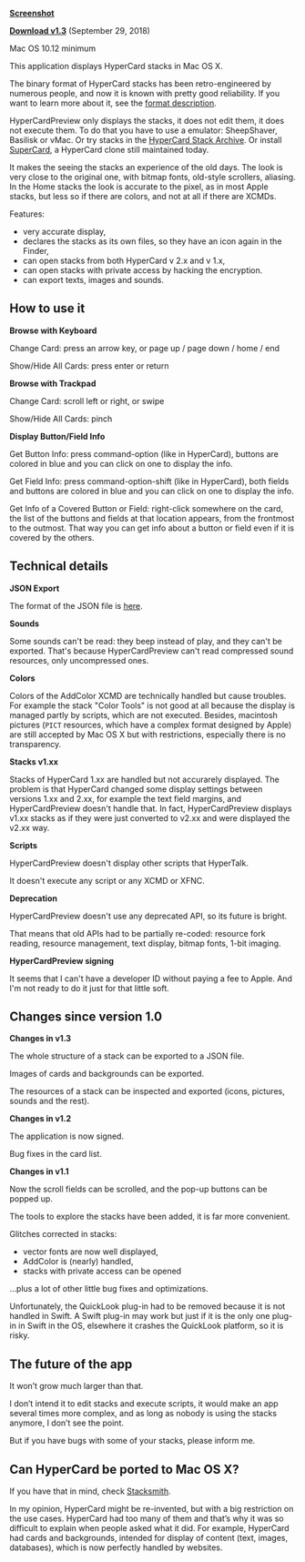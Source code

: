**[Screenshot](http://pierrelorenzi.fr/hypercard/screenshot.png)**

**[Download v1.3](https://github.com/PierreLorenzi/HyperCardPreview/releases/download/1.3.0/HyperCardPreview.app.zip)** (September 29, 2018)

Mac OS 10.12 minimum

This application displays HyperCard stacks in Mac OS X.

The binary format of HyperCard stacks has been retro-engineered by numerous people, and now it is known with pretty good reliability. If you want to learn more about it, see the [format description](StackFormat.md).

HyperCardPreview only displays the stacks, it does not edit them, it does not execute them. To do that you have to use a emulator: SheepShaver, Basilisk or vMac. Or try stacks in the [HyperCard Stack Archive](https://archive.org/details/hypercardstacks). Or install [SuperCard](https://www.supercard.us/), a HyperCard clone still maintained today.

It makes the seeing the stacks an experience of the old days. The look is very close to the original one, with bitmap fonts, old-style scrollers, aliasing. In the Home stacks the look is accurate to the pixel, as in most Apple stacks, but less so if there are colors, and not at all if there are XCMDs.

Features:
- very accurate display,
- declares the stacks as its own files, so they have an icon again in the Finder,
- can open stacks from both HyperCard v 2.x and v 1.x,
- can open stacks with private access by hacking the encryption.
- can export texts, images and sounds.

## How to use it

**Browse with Keyboard**

Change Card: press an arrow key, or page up / page down / home / end

Show/Hide All Cards: press enter or return

**Browse with Trackpad**

Change Card: scroll left or right, or swipe

Show/Hide All Cards: pinch

**Display Button/Field Info**

Get Button Info: press command-option (like in HyperCard), buttons are colored in blue and you can click on one to display the info.

Get Field Info: press command-option-shift (like in HyperCard), both fields and buttons are colored in blue and you can click on one to display the info.

Get Info of a Covered Button or Field: right-click somewhere on the card, the list of the buttons and fields at that location appears, from the frontmost to the outmost. That way you can get info about a button or field even if it is covered by the others.

## Technical details

**JSON Export**

The format of the JSON file is [here](JSONModel.md).

**Sounds**

Some sounds can't be read: they beep instead of play, and they can't be exported. That's because HyperCardPreview can't read compressed sound resources, only uncompressed ones.

**Colors**

Colors of the AddColor XCMD are technically handled but cause troubles. For example the stack "Color Tools" is not good at all because the display is managed partly by scripts, which are not executed. Besides, macintosh pictures (`PICT` resources, which have a complex format designed by Apple) are still accepted by Mac OS X but with restrictions, especially there is no transparency.

**Stacks v1.xx**

Stacks of HyperCard 1.xx are handled but not accurarely displayed. The problem is that HyperCard changed some display settings between versions 1.xx and 2.xx, for example the text field margins, and HyperCardPreview doesn't handle that. In fact, HyperCardPreview displays v1.xx stacks as if they were just converted to v2.xx and were displayed the v2.xx way.

**Scripts**

HyperCardPreview doesn't display other scripts that HyperTalk.

It doesn't execute any script or any XCMD or XFNC.

**Deprecation**

HyperCardPreview doesn't use any deprecated API, so its future is bright.

That means that old APIs had to be partially re-coded: resource fork reading, resource management, text display, bitmap fonts, 1-bit imaging.

**HyperCardPreview signing**

It seems that I can't have a developer ID without paying a fee to Apple. And I'm not ready to do it just for that little soft.

## Changes since version 1.0

**Changes in v1.3**

The whole structure of a stack can be exported to a JSON file.

Images of cards and backgrounds can be exported.

The resources of a stack can be inspected and exported (icons, pictures, sounds and the rest).

**Changes in v1.2**

The application is now signed.

Bug fixes in the card list.

**Changes in v1.1**

Now the scroll fields can be scrolled, and the pop-up buttons can be popped up.

The tools to explore the stacks have been added, it is far more convenient.

Glitches corrected in stacks:
- vector fonts are now well displayed,
- AddColor is (nearly) handled,
- stacks with private access can be opened

…plus a lot of other little bug fixes and optimizations.

Unfortunately, the QuickLook plug-in had to be removed because it is not handled in Swift. A Swift plug-in may work but just if it is the only one plug-in in Swift in the OS, elsewhere it crashes the QuickLook platform, so it is risky.

## The future of the app

It won’t grow much larger than that.

I don’t intend it to edit stacks and execute scripts, it would make an app several times more complex, and as long as nobody is using the stacks anymore, I don’t see the point.

But if you have bugs with some of your stacks, please inform me.

## Can HyperCard be ported to Mac OS X?

If you have that in mind, check [Stacksmith](https://github.com/uliwitness/Stacksmith).

In my opinion, HyperCard might be re-invented, but with a big restriction on the use cases. HyperCard had too many of them and that’s why it was so difficult to explain when people asked what it did. For example, HyperCard had cards and backgrounds, intended for display of content (text, images, databases), which is now perfectly handled by websites.
